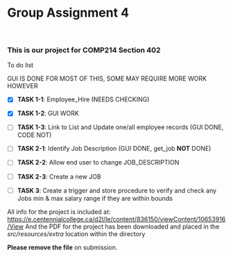 <h1>Group Assignment 4</h1>
<br>
<h3>This is our project for COMP214 Section 402</h3>

<p>To do list</p>
GUI IS DONE FOR MOST OF THIS, SOME MAY REQUIRE MORE WORK HOWEVER

- [x] **TASK 1-1**: Employee_Hire (NEEDS CHECKING)
- [x] **TASK 1-2**: GUI WORK
- [ ] **TASK 1-3**: Link to List and Update one/all employee records (GUI DONE, CODE NOT)


- [ ] **TASK 2-1**: Identify Job Description (GUI DONE, get_job **NOT** DONE)
- [ ] **TASK 2-2**: Allow end user to change JOB_DESCRIPTION
- [ ] **TASK 2-3**: Create a new JOB


- [ ] **TASK 3**: Create a trigger and store procedure to verify and check any Jobs min & max salary range if they are within bounds


All info for the project is included at: https://e.centennialcollege.ca/d2l/le/content/836150/viewContent/10653916/View
And the PDF for the project has been downloaded and placed in the *src/resources/extra* location within the directory

**Please remove the file** on submission.